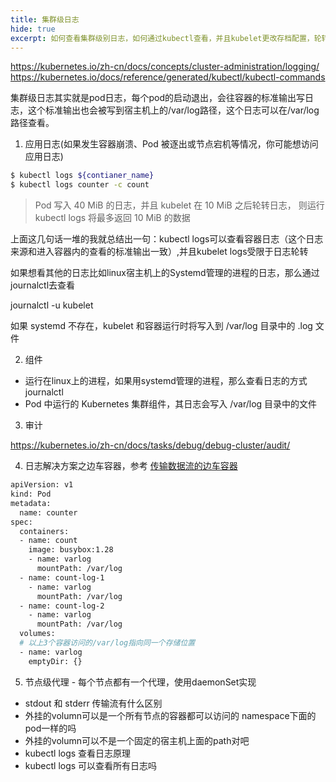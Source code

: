 ```yaml
---
title: 集群级日志
hide: true
excerpt: 如何查看集群级别日志，如何通过kubectl查看，并且kubelet更改存档配置，轮转配置是什么，存储路径是什么
---
```


https://kubernetes.io/zh-cn/docs/concepts/cluster-administration/logging/
https://kubernetes.io/docs/reference/generated/kubectl/kubectl-commands

集群级日志其实就是pod日志，每个pod的启动退出，会往容器的标准输出写日志，这个标准输出也会被写到宿主机上的/var/log路径，这个日志可以在/var/log路径查看。

1. 应用日志(如果发生容器崩溃、Pod 被逐出或节点宕机等情况，你可能想访问应用日志)

``` bash
$ kubectl logs ${contianer_name}
$ kubectl logs counter -c count
```

> Pod 写入 40 MiB 的日志，并且 kubelet 在 10 MiB 之后轮转日志， 则运行 kubectl logs 将最多返回 10 MiB 的数据

上面这几句话一堆的我就总结出一句：kubectl logs可以查看容器日志（这个日志来源和进入容器内的查看的标准输出一致）,并且kubelet logs受限于日志轮转

如果想看其他的日志比如linux宿主机上的Systemd管理的进程的日志，那么通过journalctl去查看 

journalctl -u kubelet

如果 systemd 不存在，kubelet 和容器运行时将写入到 /var/log 目录中的 .log 文件

2. 组件

- 运行在linux上的进程，如果用systemd管理的进程，那么查看日志的方式journalctl
- Pod 中运行的 Kubernetes 集群组件，其日志会写入 /var/log 目录中的文件

3. 审计

https://kubernetes.io/zh-cn/docs/tasks/debug/debug-cluster/audit/

4. 日志解决方案之边车容器，参考 [传输数据流的边车容器](https://kubernetes.io/zh-cn/docs/concepts/cluster-administration/logging/#%E4%BC%A0%E8%BE%93%E6%95%B0%E6%8D%AE%E6%B5%81%E7%9A%84%E8%BE%B9%E8%BD%A6%E5%AE%B9%E5%99%A8)

``` bash
apiVersion: v1
kind: Pod
metadata:
  name: counter
spec:
  containers:
  - name: count
    image: busybox:1.28
    - name: varlog
      mountPath: /var/log
  - name: count-log-1
    - name: varlog
      mountPath: /var/log
  - name: count-log-2
    - name: varlog
      mountPath: /var/log
  volumes:
  # 以上3个容器访问的/var/log指向同一个存储位置
  - name: varlog
    emptyDir: {}
```

5. 节点级代理 - 每个节点都有一个代理，使用daemonSet实现

- stdout 和 stderr 传输流有什么区别
- 外挂的volumn可以是一个所有节点的容器都可以访问的 namespace下面的pod一样的吗
- 外挂的volumn可以不是一个固定的宿主机上面的path对吧
- kubectl logs 查看日志原理
- kubectl logs 可以查看所有日志吗

